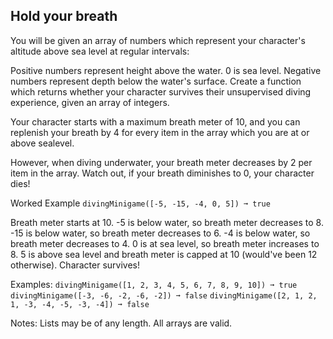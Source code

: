 ## Hold your breath

You will be given an array of numbers which represent your character's altitude above sea level at regular intervals:

Positive numbers represent height above the water.
0 is sea level.
Negative numbers represent depth below the water's surface.
Create a function which returns whether your character survives their unsupervised diving experience, given an array of integers.

Your character starts with a maximum breath meter of 10, and you can replenish your breath by 4 for every item in the array which you are at or above sealevel.

However, when diving underwater, your breath meter decreases by 2 per item in the array. Watch out, if your breath diminishes to 0, your character dies!

Worked Example
`divingMinigame([-5, -15, -4, 0, 5]) ➞ true`

Breath meter starts at 10.
-5 is below water, so breath meter decreases to 8.
-15 is below water, so breath meter decreases to 6.
-4 is below water, so breath meter decreases to 4.
0 is at sea level, so breath meter increases to 8.
5 is above sea level and breath meter is capped at 10 (would've been 12 otherwise).
Character survives!

Examples:
  `divingMinigame([1, 2, 3, 4, 5, 6, 7, 8, 9, 10]) ➞ true`
  `divingMinigame([-3, -6, -2, -6, -2]) ➞ false`
  `divingMinigame([2, 1, 2, 1, -3, -4, -5, -3, -4]) ➞ false`

Notes:
  Lists may be of any length.
  All arrays are valid.
